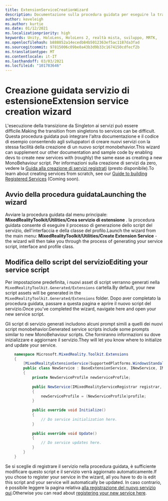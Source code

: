 ```yaml
---
title: ExtensionServiceCreationWizard
description: Documentazione sulla procedura guidata per eseguire la transizione da Singleton ai servizi MRTK
author: keveleigh
ms.author: kurtie
ms.date: 01/12/2021
ms.localizationpriority: high
keywords: Unity, HoloLens, HoloLens 2, realtà mista, sviluppo, MRTK,
ms.openlocfilehash: b888852a14ecedb84b5012363ef5ac1187da3fad
ms.sourcegitcommit: 97815006c09be0a43b3d9b33c1674150cdfecf2b
ms.translationtype: MT
ms.contentlocale: it-IT
ms.lasthandoff: 03/03/2021
ms.locfileid: "101783646"
---
```

# <a name="extension-service-creation-wizard"></a><span data-ttu-id="40273-104">Creazione guidata servizio di estensione</span><span class="sxs-lookup"><span data-stu-id="40273-104">Extension service creation wizard</span></span>

<span data-ttu-id="40273-105">L'esecuzione della transizione da Singleton ai servizi può essere difficile.</span><span class="sxs-lookup"><span data-stu-id="40273-105">Making the transition from singletons to services can be difficult.</span></span> <span data-ttu-id="40273-106">Questa procedura guidata può integrare l'altra documentazione e il codice di esempio consentendo agli sviluppatori di creare nuovi servizi con la stessa facilità della creazione di un nuovo script monobehavior.</span><span class="sxs-lookup"><span data-stu-id="40273-106">This wizard can supplement our other documentation and sample code by enabling devs to create new services with (roughly) the same ease as creating a new MonoBehaviour script.</span></span> <span data-ttu-id="40273-107">Per informazioni sulla creazione di servizi da zero, vedere la [Guida alla creazione di servizi registrati](../../configuration/MixedRealityConfigurationGuide.md) (presto disponibile).</span><span class="sxs-lookup"><span data-stu-id="40273-107">To learn about creating services from scratch, see our [Guide to building Registered Services](../../configuration/MixedRealityConfigurationGuide.md) (Coming soon).</span></span>

## <a name="launching-the-wizard"></a><span data-ttu-id="40273-108">Avvio della procedura guidata</span><span class="sxs-lookup"><span data-stu-id="40273-108">Launching the wizard</span></span>

<span data-ttu-id="40273-109">Avviare la procedura guidata dal menu principale: **MixedRealityToolkit/Utilities/Crea servizio di estensione** . la procedura guidata consente di eseguire il processo di generazione dello script del servizio, dell'interfaccia e della classe del profilo.</span><span class="sxs-lookup"><span data-stu-id="40273-109">Launch the wizard from the main menu: **MixedRealityToolkit/Utilities/Create Extension Service** - the wizard will then take you through the process of generating your service script, interface and profile class.</span></span>

## <a name="editing-your-service-script"></a><span data-ttu-id="40273-110">Modifica dello script del servizio</span><span class="sxs-lookup"><span data-stu-id="40273-110">Editing your service script</span></span>

<span data-ttu-id="40273-111">Per impostazione predefinita, i nuovi asset di script verranno generati nella `MixedRealityToolkit.Generated/Extensions` cartella.</span><span class="sxs-lookup"><span data-stu-id="40273-111">By default, your new script assets will be generated in the `MixedRealityToolkit.Generated/Extensions` folder.</span></span> <span data-ttu-id="40273-112">Dopo aver completato la procedura guidata, passare a questa pagina e aprire il nuovo script del servizio.</span><span class="sxs-lookup"><span data-stu-id="40273-112">Once you've completed the wizard, navigate here and open your new service script.</span></span>

<span data-ttu-id="40273-113">Gli script di servizio generati includono alcuni prompt simili a quelli dei nuovi script monobehavior.</span><span class="sxs-lookup"><span data-stu-id="40273-113">Generated service scripts include some prompts similar to new MonoBehaviour scripts.</span></span> <span data-ttu-id="40273-114">Che forniranno informazioni su dove inizializzare e aggiornare il servizio.</span><span class="sxs-lookup"><span data-stu-id="40273-114">They will let you know where to initialize and update your service.</span></span>

```csharp
    namespace Microsoft.MixedReality.Toolkit.Extensions
    {
        [MixedRealityExtensionService(SupportedPlatforms.WindowsStandalone|SupportedPlatforms.MacStandalone|SupportedPlatforms.LinuxStandalone|SupportedPlatforms.WindowsUniversal)]
        public class NewService : BaseExtensionService, INewService, IMixedRealityExtensionService
        {
            private NewServiceProfile newServiceProfile;
    
            public NewService(IMixedRealityServiceRegistrar registrar,  string name,  uint priority,  BaseMixedRealityProfile profile) : base(registrar, name, priority, profile) 
            {
                newServiceProfile = (NewServiceProfile)profile;
            }
    
            public override void Initialize()
            {
                // Do service initialization here.
            }
    
            public override void Update()
            {
                // Do service updates here.
            }
        }
    }
```

<span data-ttu-id="40273-115">Se si sceglie di registrare il servizio nella procedura guidata, è sufficiente modificare questo script e il servizio verrà aggiornato automaticamente.</span><span class="sxs-lookup"><span data-stu-id="40273-115">If you chose to register your service in the wizard, all you have to do is edit this script and your service will automatically be updated.</span></span> <span data-ttu-id="40273-116">In caso contrario, è possibile leggere la pagina relativa [alla registrazione del nuovo servizio qui](../../configuration/MixedRealityConfigurationGuide.md).</span><span class="sxs-lookup"><span data-stu-id="40273-116">Otherwise you can read about [registering your new service here](../../configuration/MixedRealityConfigurationGuide.md).</span></span>
